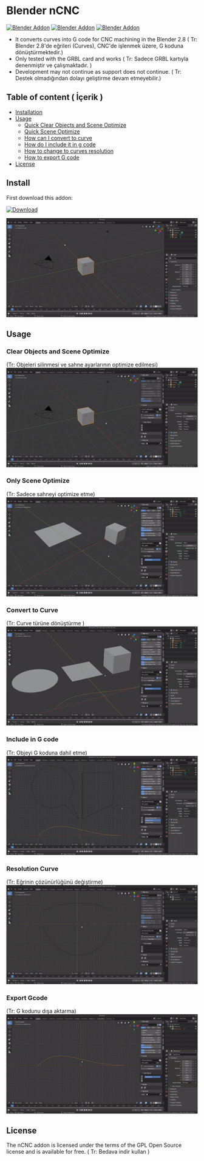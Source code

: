 # Blender nCNC
[![Blender Addon](https://img.shields.io/badge/Blender-2.8-blue)](https://www.blender.org/download/releases/2-80/)
[![Blender Addon](https://img.shields.io/badge/Addon-nCNC-brightgreen)](https://github.com/nesivmi/blender-nCNC)
[![Blender Addon](https://img.shields.io/badge/Version-v0.0.3-orange)](https://github.com/nesivmi/blender-nCNC)

* It converts curves into G code for CNC machining in the Blender 2.8 ( Tr: Blender 2.8'de eğrileri (Curves), CNC'de işlenmek üzere, G koduna dönüştürmektedir.)
* Only tested with the GRBL card and works ( Tr: Sadece GRBL kartıyla denenmiştir ve çalışmaktadır. )
* Development may not continue as support does not continue. ( Tr: Destek olmadığından dolayı geliştirme devam etmeyebilir.)


## Table of content ( İçerik )
* [Installation](#Install)
* [Usage](#Usage)
  * [Quick Clear Objects and Scene Optimize](#Clear-Objects-and-Scene-Optimize)
  * [Quick Scene Optimize](#Only-Scene-Optimize)  
  * [How can I convert to curve](#Convert-to-Curve)
  * [How do I include it in g code](#Include-in-G-code)
  * [How to change to curves resolution](#Resolution-Curve)
  * [How to export G code](#Export-Gcode)
* [License](#License)


## Install

First download this addon:

[![Download](https://img.shields.io/badge/Download-%20-brightgreen)](https://github.com/nesivmi/blender-nCNC)


![Install](images/nCNC-Setup.gif)


## Usage

### Clear Objects and Scene Optimize
(Tr: Objeleri silinmesi ve sahne ayarlarının optimize edilmesi)
![Clear Objects and Scene Optimize](images/nCNC-ClearObjectsandOptimizeScene.gif)


### Only Scene Optimize
(Tr: Sadece sahneyi optimize etme)
![Only Scene Optimize](images/nCNC-SceneOptimize.gif)


### Convert to Curve
(Tr: Curve türüne dönüştürme )
![Convert](images/nCNC-ConvertObject.gif)


### Include in G code
(Tr: Objeyi G koduna dahil etme)
![Include in G code](images/nCNC-Internal-External.gif)


### Resolution Curve
(Tr: Eğrinin çözünürlüğünü değiştirme)
![Resolution Curve](images/nCNC-Resolution.gif)


### Export Gcode
(Tr: G kodunu dışa aktarma)
![Resolution Curve](images/nCNC-Export.gif)



## License
The nCNC addon is licensed under the terms of the GPL Open Source license and is available for free. ( Tr: Bedava indir kullan )
